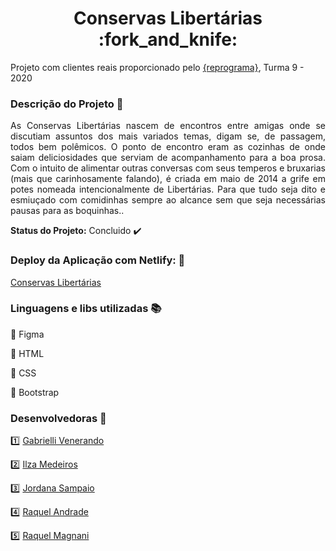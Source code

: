  <h1 align="center"> Conservas Libertárias :fork_and_knife: </h1> 
 
Projeto com clientes reais proporcionado pelo [{reprograma}](https://github.com/reprograma), Turma 9 - 2020 
 
 
### Descrição do Projeto :open_file_folder:
 
<p align="justify"> As Conservas Libertárias nascem de encontros entre amigas onde se discutiam assuntos dos mais variados temas, digam se, de passagem, todos bem polêmicos. O ponto de encontro eram as cozinhas de onde saiam deliciosidades que serviam de acompanhamento para a boa prosa. Com o intuito de alimentar outras conversas com seus temperos e bruxarias (mais que carinhosamente falando), é criada em maio de 2014 a grife em potes nomeada intencionalmente de Libertárias. Para que tudo seja dito e esmiuçado com comidinhas sempre ao alcance sem que seja necessárias pausas para as boquinhas.. </p>

<strong>Status do Projeto:</strong> Concluido :heavy_check_mark:

### Deploy da Aplicação com Netlify: :dash:
[Conservas Libertárias](https://www.conservaslibertarias.com.br/)

### Linguagens e libs utilizadas :books:
:pushpin: Figma

:pushpin: HTML

:pushpin: CSS

:pushpin: Bootstrap


### Desenvolvedoras :raising_hand:
:one: [Gabrielli Venerando](https://github.com/gabriellivenerando)

:two: [Ilza Medeiros](https://github.com/ilzinha)

:three: [Jordana Sampaio](https://github.com/jordanasampaio)

:four: [Raquel Andrade](https://github.com/RaquelBennington)

:five: [Raquel Magnani](https://github.com/RaquelMagnani)
